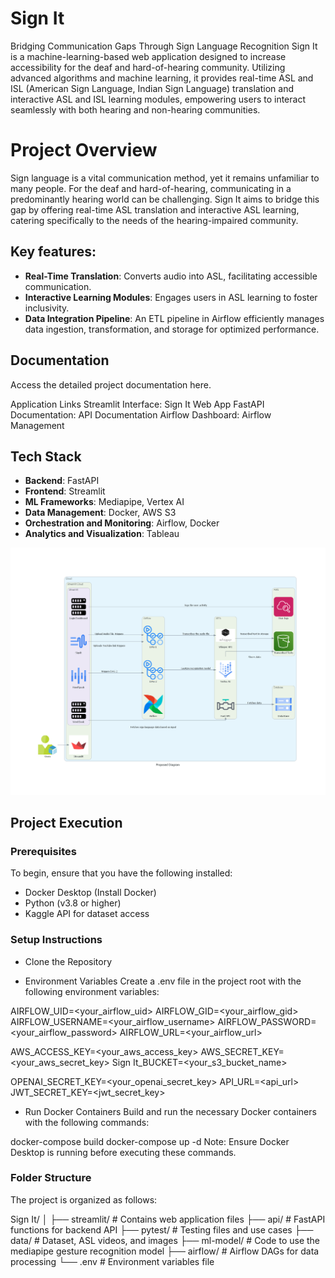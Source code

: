 # Sign It
Bridging Communication Gaps Through Sign Language Recognition
Sign It is a machine-learning-based web application designed to increase accessibility for the deaf and hard-of-hearing community. Utilizing advanced algorithms and machine learning, it provides real-time ASL and ISL (American Sign Language, Indian Sign Language) translation and interactive ASL and ISL learning modules, empowering users to interact seamlessly with both hearing and non-hearing communities.

# Project Overview
Sign language is a vital communication method, yet it remains unfamiliar to many people. For the deaf and hard-of-hearing, communicating in a predominantly hearing world can be challenging. Sign It aims to bridge this gap by offering real-time ASL translation and interactive ASL learning, catering specifically to the needs of the hearing-impaired community.

## Key features:

- **Real-Time Translation**: Converts audio into ASL, facilitating accessible communication.
- **Interactive Learning Modules**: Engages users in ASL learning to foster inclusivity.
- **Data Integration Pipeline**: An ETL pipeline in Airflow efficiently manages data ingestion, transformation, and storage for optimized performance.

## Documentation
Access the detailed project documentation here.

Application Links
Streamlit Interface: Sign It Web App
FastAPI Documentation: API Documentation
Airflow Dashboard: Airflow Management

## Tech Stack
- **Backend**: FastAPI
- **Frontend**: Streamlit
- **ML Frameworks**: Mediapipe, Vertex AI
- **Data Management**: Docker, AWS S3
- **Orchestration and Monitoring**: Airflow, Docker 
- **Analytics and Visualization**: Tableau

![Architecture Diagram](/architecture_diagrams/proposed_diagram.png)


## Project Execution

### Prerequisites
To begin, ensure that you have the following installed:

- Docker Desktop (Install Docker)
- Python (v3.8 or higher)
- Kaggle API for dataset access


### Setup Instructions
- Clone the Repository

- Environment Variables Create a .env file in the project root with the following environment variables:

AIRFLOW_UID=<your_airflow_uid>
AIRFLOW_GID=<your_airflow_gid>
AIRFLOW_USERNAME=<your_airflow_username>
AIRFLOW_PASSWORD=<your_airflow_password>
AIRFLOW_URL=<your_airflow_url>

AWS_ACCESS_KEY=<your_aws_access_key>
AWS_SECRET_KEY=<your_aws_secret_key>
Sign It_BUCKET=<your_s3_bucket_name>

OPENAI_SECRET_KEY=<your_openai_secret_key>
API_URL=<api_url>
JWT_SECRET_KEY=<jwt_secret_key>

- Run Docker Containers Build and run the necessary Docker containers with the following commands:

docker-compose build
docker-compose up -d
Note: Ensure Docker Desktop is running before executing these commands.

### Folder Structure
The project is organized as follows:

Sign It/
│
├── streamlit/      # Contains web application files
├── api/            # FastAPI functions for backend API
├── pytest/         # Testing files and use cases
├── data/           # Dataset, ASL videos, and images
├── ml-model/       # Code to use the mediapipe gesture recognition model
├── airflow/        # Airflow DAGs for data processing
└── .env            # Environment variables file




